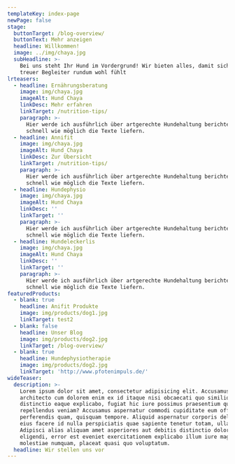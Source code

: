 ```yaml
---
templateKey: index-page
newPage: false
stage:
  buttonTarget: /blog-overview/
  buttonText: Mehr anzeigen
  headline: Willkommen!
  image: ../img/chaya.jpg
  subHeadline: >-
    Bei uns steht Ihr Hund im Vordergrund! Wir bieten alles, damit sich Ihr
    treuer Begleiter rundum wohl fühlt
lrteasers:
  - headline: Ernährungsberatung
    image: img/chaya.jpg
    imageAlt: Hund Chaya
    linkDesc: Mehr erfahren
    linkTarget: /nutrition-tips/
    paragraph: >-
      Hier werde ich ausführlich über artgerechte Hundehaltung berichten und so
      schnell wie möglich die Texte liefern.
  - headline: Annifit
    image: img/chaya.jpg
    imageAlt: Hund Chaya
    linkDesc: Zur Übersicht
    linkTarget: /nutrition-tips/
    paragraph: >-
      Hier werde ich ausführlich über artgerechte Hundehaltung berichten und so
      schnell wie möglich die Texte liefern.
  - headline: Hundephysio
    image: img/chaya.jpg
    imageAlt: Hund Chaya
    linkDesc: ''
    linkTarget: ''
    paragraph: >-
      Hier werde ich ausführlich über artgerechte Hundehaltung berichten und so
      schnell wie möglich die Texte liefern.
  - headline: Hundeleckerlis
    image: img/chaya.jpg
    imageAlt: Hund Chaya
    linkDesc: ''
    linkTarget: ''
    paragraph: >-
      Hier werde ich ausführlich über artgerechte Hundehaltung berichten und so
      schnell wie möglich die Texte liefern.
featuredProducts:
  - blank: true
    headline: Anifit Produkte
    image: img/products/dog1.jpg
    linkTarget: test2
  - blank: false
    headline: Unser Blog
    image: img/products/dog2.jpg
    linkTarget: /blog-overview/
  - blank: true
    headline: Hundephysiotherapie
    image: img/products/dog2.jpg
    linkTarget: 'http://www.pfotenimpuls.de/'
wideTeaser:
  description: >-
    Lorem ipsum dolor sit amet, consectetur adipisicing elit. Accusamus
    architecto cum dolorem enim ex id itaque nisi obcaecati quo similique! Amet
    distinctio eaque explicabo, fugiat hic iure possimus praesentium quibusdam
    repellendus veniam? Accusamus aspernatur commodi cupiditate eum officiis
    perferendis quam, quisquam tempore. Aliquid aspernatur corporis deleniti
    eius facere id nulla perspiciatis quae sapiente tenetur totam, ullam!
    Adipisci alias aliquam amet asperiores aut debitis distinctio dolor
    eligendi, error est eveniet exercitationem explicabo illum iure magnam
    molestiae numquam, placeat quasi quo voluptatum.
  headline: Wir stellen uns vor
---
```


